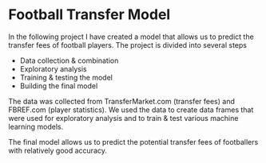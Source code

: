# Football Transfer Model
In the following project I have created a model that allows us to predict the transfer fees of football players. The project is divided into several steps
- Data collection & combination
- Exploratory analysis
- Training & testing the model
- Building the final model

The data was collected from TransferMarket.com (transfer fees) and FBREF.com (player statistics). We used the data to create data frames that were used for exploratory analysis and to train & test various machine learning models.

The final model allows us to predict the potential transfer fees of footballers with relatively good accuracy.
